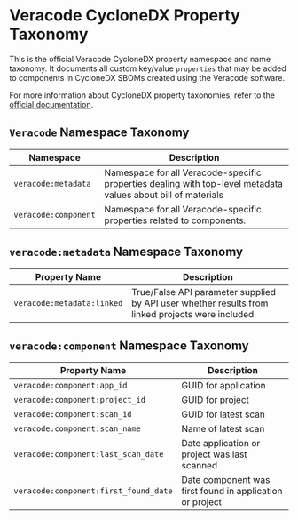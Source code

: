 # Veracode CycloneDX Property Taxonomy

This is the official Veracode CycloneDX property namespace and name taxonomy. It documents all custom key/value `properties` that may be added to components in CycloneDX SBOMs created using the Veracode software.

For more information about CycloneDX property taxonomies, refer to the [official documentation](https://github.com/CycloneDX/cyclonedx-property-taxonomy).

## `Veracode` Namespace Taxonomy

| Namespace              | Description                                                                                                             |
| ---------------------- | ----------------------------------------------------------------------------------------------------------------------- |
| `veracode:metadata`    | Namespace for all Veracode-specific properties dealing with top-level metadata values about bill of materials           |
| `veracode:component`   | Namespace for all Veracode-specific properties related to components.                                                   |

## `veracode:metadata` Namespace Taxonomy

| Property Name                              | Description                                                                                         |
| ------------------------------------------ | --------------------------------------------------------------------------------------------------- |
| `veracode:metadata:linked`                 | True/False API parameter supplied by API user whether results from linked projects were included    |

## `veracode:component` Namespace Taxonomy

| Property Name                          | Description                                                                                             |
| -------------------------------------- | ------------------------------------------------------------------------------------------------------- |
| `veracode:component:app_id`            | GUID for application                                                                                    |
| `veracode:component:project_id`        | GUID for project                                                                                        |
| `veracode:component:scan_id`           | GUID for latest scan                                                                                    |
| `veracode:component:scan_name`         | Name of latest scan                                                                                    |
| `veracode:component:last_scan_date`    | Date application or project was last scanned                                                            |
| `veracode:component:first_found_date`  | Date component was first found in application or project                                                |
